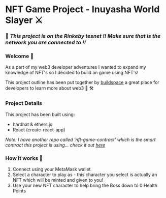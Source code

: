 # NFT Game Project - Inuyasha World Slayer ⚔️

### 🚨 _This project is on the Rinkeby tesnet      !! **Make sure that is the network you are connected to** !!_

### Welcome 👋
As a part of my web3 developer adventures I wanted to expand my knowledge of NFT's so I decided to build an game 
using NFT's! 

This project outline has been put together by [buildspace](https://buildspace.so/) a great place for developers to learn more
about web3 🌈 🛠

### Project Details
This project has been built using:

- hardhat & ethers.js
- React (create-react-app)

_Note: I have another repo called 'nft-game-contract' which is the smart contract this project is using... check it out [here](https://github.com/UnionPAC/nft-game-contract)_


### How it works 💮
1. Connect using your MetaMask wallet
2. Select a character to play as - this character you select is actually an NFT which will be minted and given to you!
3. Use your new NFT character to help bring the Boss down to 0 Health Points
